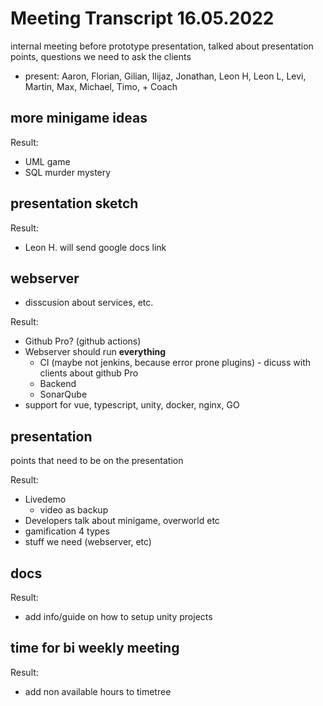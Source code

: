 # Meeting Transcript 16.05.2022

internal meeting before prototype presentation, talked about presentation points, questions we need to ask the clients

- present: Aaron, Florian, Gilian, Ilijaz, Jonathan, Leon H, Leon L, Levi, Martin, Max, Michael, Timo, + Coach

## more minigame ideas

Result:

- UML game
- SQL murder mystery

## presentation sketch

Result:

- Leon H. will send google docs link

## webserver

- disscusion about services, etc.

Result:

- Github Pro? (github actions)
- Webserver should run **everything**
  - CI (maybe not jenkins, because error prone plugins) - dicuss with clients about github Pro
  - Backend
  - SonarQube
- support for vue, typescript, unity, docker, nginx, GO

## presentation

points that need to be on the presentation

Result:

- Livedemo
  - video as backup
- Developers talk about minigame, overworld etc
- gamification 4 types
- stuff we need (webserver, etc)

## docs

Result:

- add info/guide on how to setup unity projects

## time for bi weekly meeting

Result:

- add non available hours to timetree
